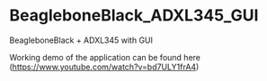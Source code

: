 BeagleboneBlack_ADXL345_GUI
===========================

BeagleboneBlack + ADXL345 with GUI

Working demo of the application can be found here (https://www.youtube.com/watch?v=bd7ULY1frA4)
